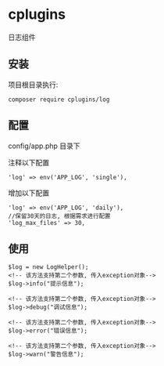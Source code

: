 # cplugins
日志组件

## 安装
项目根目录执行:
```
composer require cplugins/log
```

## 配置
config/app.php 目录下

注释以下配置
```
'log' => env('APP_LOG', 'single'),
```
增加以下配置
```
'log' => env('APP_LOG', 'daily'),
//保留30天的日志, 根据需求进行配置
'log_max_files' => 30,
```


## 使用 

```
$log = new LogHelper();
<!-- 该方法支持第二个参数, 传入exception对象-->
$log->info("提示信息");

<!-- 该方法支持第二个参数, 传入exception对象-->
$log->debug("调试信息");

<!-- 该方法支持第二个参数, 传入exception对象-->
$log->error("错误信息");

<!-- 该方法支持第二个参数, 传入exception对象-->
$log->warn("警告信息");
```
